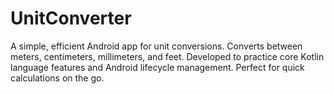 # UnitConverter
A simple, efficient Android app for unit conversions. Converts between meters, centimeters, millimeters, and feet. Developed to practice core Kotlin language features and Android lifecycle management. Perfect for quick calculations on the go.

